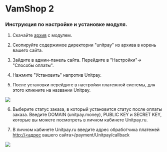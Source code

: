 # VamShop 2

### Инструкция по настройке и установке модуля. <a id="instrukciya-po-nastroike-i-ustanovke-modulya"></a>

1. Скачайте [архив](https://github.com/unitpay/vamshop-module/archive/master.zip) с модулем.

2. Скопируйте содержимое директории "unitpay" из архива в корень вашего сайта.

3. Зайдите в админ-панель сайта. Перейдите в "Настройки"-&gt; "Способы оплаты".

4. Нажмите "Установить" напротив Unitpay.

5. После установки перейдите в настройки платежной системы, для этого кликните на названии Unitpay.  
  
![](https://d33v4339jhl8k0.cloudfront.net/docs/assets/551a91dbe4b0221aadf24410/images/5878dd6890336009736c65ee/file-LjPUS1IVso.png)

6. Выберите статус заказа, в который установится статус после оплаты заказа. Введите DOMAIN \(unitpay.money\), PUBLIC KEY и SECRET KEY, которые вы можете посмотреть в личном кабинете Unitpay.ru.

7. В личном кабинете Unitpay.ru введите адрес обработчика платежей [http://](http://diafan.app/payment/get/unitpay)​[&lt;адрес](http://xn--/%3C-8cdug0fj/) вашего сайта&gt;/payment/Unitpay/callback  
  
![](https://d33v4339jhl8k0.cloudfront.net/docs/assets/551a91dbe4b0221aadf24410/images/5878dfd390336009736c6611/file-c5YN9i11tC.png)

